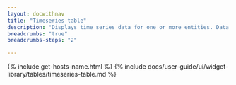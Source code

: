 ```yaml
---
layout: docwithnav
title: "Timeseries table"
description: "Displays time series data for one or more entities. Data for each entity is displayed in a separate tab. Columns are configured to display entity fields, attributes, or telemetry data. Highly customizable via cell content functions and row style functions."
breadcrumbs: "true"
breadcrumbs-steps: "2"

---
```

{% include get-hosts-name.html %}
{% include docs/user-guide/ui/widget-library/tables/timeseries-table.md %}
